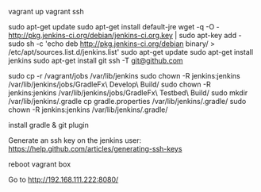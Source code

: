 vagrant up
vagrant ssh

sudo apt-get update
sudo apt-get install default-jre
wget -q -O - http://pkg.jenkins-ci.org/debian/jenkins-ci.org.key | sudo apt-key add -
sudo sh -c 'echo deb http://pkg.jenkins-ci.org/debian binary/ > /etc/apt/sources.list.d/jenkins.list'
sudo apt-get update
sudo apt-get install jenkins
sudo apt-get install git
ssh -T git@github.com

sudo cp -r /vagrant/jobs /var/lib/jenkins
sudo chown -R jenkins:jenkins /var/lib/jenkins/jobs/GradleFx\ Develop\ Build/
sudo chown -R jenkins:jenkins /var/lib/jenkins/jobs/GradleFx\ Testbed\ Build/
sudo mkdir /var/lib/jenkins/.gradle
cp gradle.properties /var/lib/jenkins/.gradle/
sudo chown -R jenkins:jenkins /var/lib/jenkins/.gradle/

install gradle & git plugin

Generate an ssh key on the jenkins user: https://help.github.com/articles/generating-ssh-keys

reboot vagrant box

Go to http://192.168.111.222:8080/